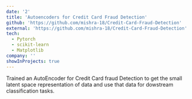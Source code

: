 ```yaml
---
date: '2'
title: 'Autoencoders for Credit Card Fraud Detection'
github: 'https://github.com/mishra-18/Credit-Card-Fraud-Detection'
external: 'https://github.com/mishra-18/Credit-Card-Fraud-Detection'
tech:
  - Pytorch
  - scikit-learn
  - Matplotlib
company: ''
showInProjects: true
---
```


Trained an AutoEncoder for Credit Card fraud Detection to get the small latent space representation of data and use that data for dowstream classification tasks.